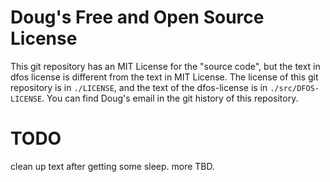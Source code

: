 # Doug's Free and Open Source License
This git repository has an MIT License for the "source code", but the text in dfos license is different from the text in MIT License.
The license of this git repository is  in `./LICENSE`, and the text of the dfos-license is in `./src/DFOS-LICENSE`.
You can find Doug's email in the git history of this repository.

# TODO
clean up text after getting some sleep. more TBD.

